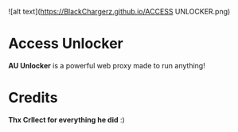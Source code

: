 ![alt text](https://BlackChargerz.github.io/ACCESS UNLOCKER.png)
# Access Unlocker
**AU Unlocker** is a powerful web proxy made to run anything!

# Credits
**Thx Crllect for everything he did** :)
